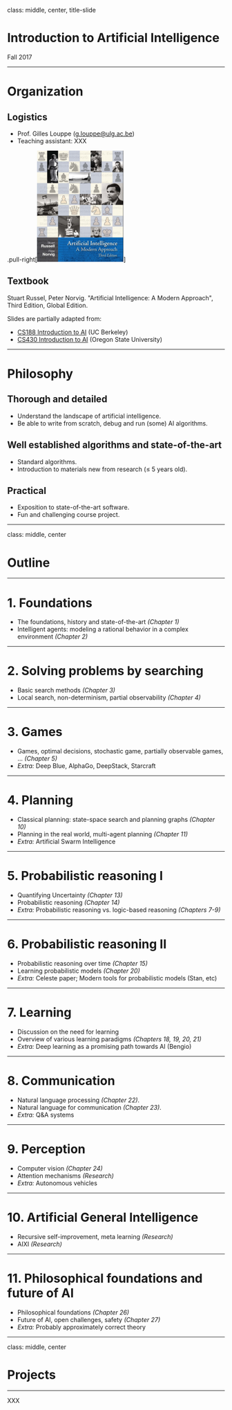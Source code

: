 class: middle, center, title-slide

# Introduction to Artificial Intelligence

Fall 2017

---

# Organization

## Logistics
- Prof. Gilles Louppe ([g.louppe@ulg.ac.be](mailto:g.louppe@ulg.ac.be))
- Teaching assistant: XXX

.pull-right[![Textbook](./figures/textbook.png)]
## Textbook
Stuart Russel, Peter Norvig. "Artificial Intelligence: A Modern Approach", Third Edition, Global Edition.

Slides are partially adapted from:
- [CS188 Introduction to AI](http://ai.berkeley.edu/lecture_slides.html) (UC Berkeley)
- [CS430 Introduction to AI](http://web.engr.oregonstate.edu/~tgd/classes/430/) (Oregon State University)

---

# Philosophy

## Thorough and detailed

- Understand the landscape of artificial intelligence.
- Be able to write from scratch, debug and run (some) AI algorithms.

## Well established algorithms and state-of-the-art

- Standard algorithms.
- Introduction to materials new from research ($\leq$ 5 years old).

## Practical

- Exposition to state-of-the-art software.
- Fun and challenging course project.

---

class: middle, center

# Outline

---

# 1. Foundations

-   The foundations, history and state-of-the-art *(Chapter 1)*
-   Intelligent agents: modeling a rational behavior in a complex environment *(Chapter 2)*

---

# 2. Solving problems by searching

-   Basic search methods *(Chapter 3)*
-   Local search, non-determinism, partial observability *(Chapter 4)*

---

# 3. Games

-   Games, optimal decisions, stochastic game, partially observable games, ... *(Chapter 5)*
-   *Extra:* Deep Blue, AlphaGo, DeepStack, Starcraft

---

# 4. Planning

-   Classical planning: state-space search and planning graphs *(Chapter 10)*
-   Planning in the real world, multi-agent planning *(Chapter 11)*
-   *Extra:* Artificial Swarm Intelligence

---

# 5. Probabilistic reasoning I

-   Quantifying Uncertainty *(Chapter 13)*
-   Probabilistic reasoning *(Chapter 14)*
-   *Extra:* Probabilistic reasoning vs. logic-based reasoning *(Chapters 7-9)*

---

# 6. Probabilistic reasoning II

-   Probabilistic reasoning over time *(Chapter 15)*
-   Learning probabilistic models *(Chapter 20)*
-   *Extra:* Celeste paper; Modern tools for probabilistic models (Stan, etc)

---

# 7. Learning

-   Discussion on the need for learning
-   Overview of various learning paradigms *(Chapters 18, 19, 20, 21)*
-   *Extra:* Deep learning as a promising path towards AI (Bengio)

---

# 8. Communication

-   Natural language processing *(Chapter 22)*.
-   Natural language for communication *(Chapter 23)*.
-   *Extra:* Q&A systems

---

# 9. Perception

-   Computer vision *(Chapter 24)*
-   Attention mechanisms *(Research)*
-   *Extra:* Autonomous vehicles

---

# 10. Artificial General Intelligence

-   Recursive self-improvement, meta learning *(Research)*
-   AIXI *(Research)*

---

# 11. Philosophical foundations and future of AI

-   Philosophical foundations *(Chapter 26)*
-   Future of AI, open challenges, safety *(Chapter 27)*
-   *Extra:*  Probably approximately correct theory

---

class: middle, center

# Projects

---

XXX
